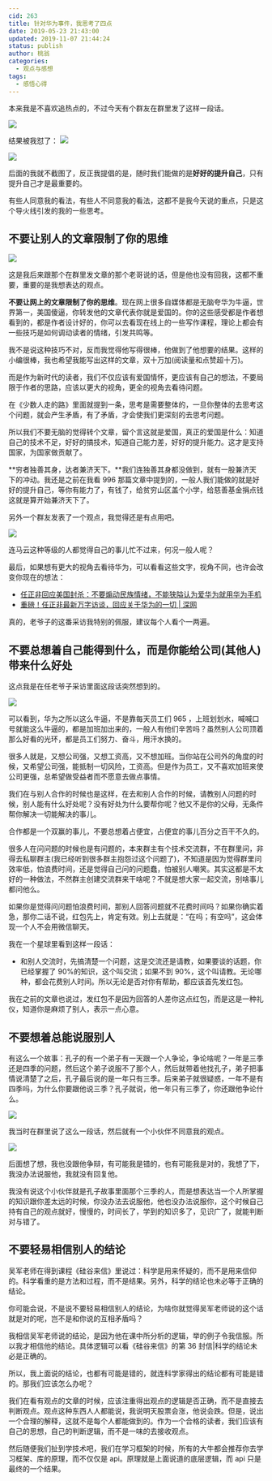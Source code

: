 ```yaml
---
cid: 263
title: 针对华为事件，我思考了四点
date: 2019-05-23 21:43:00
updated: 2019-11-07 21:44:24
status: publish
author: 桃翁
categories: 
  - 观点与感想
tags: 
  - 感悟心得
---
```



本来我是不喜欢追热点的，不过今天有个群友在群里发了这样一段话。

![](http://imgs.taoweng.site/2019-05-30-153543.jpg)





结果被我怼了：
![](http://imgs.taoweng.site/2019-05-30-153551.jpg)


![](http://imgs.taoweng.site/2019-05-30-153552.jpg)


后面的我就不截图了，反正我提倡的是，随时我们能做的是**好好的提升自己**，只有提升自己才是最重要的。

有些人同意我的看法，有些人不同意我的看法，这都不是我今天说的重点，只是这个导火线引发的我的一些思考。

## 不要让别人的文章限制了你的思维

![](http://imgs.taoweng.site/2019-05-30-153553.jpg)

这是我后来跟那个在群里发文章的那个老哥说的话，但是他也没有回我，这都不重要，重要的是我想表达的观点。

**不要让网上的文章限制了你的思维**。现在网上很多自媒体都是无脑夸华为牛逼，世界第一，美国傻逼，你转发他的文章代表你就是爱国的。你的这些感受都是作者想看到的，都是作者设计好的，你可以去看现在线上的一些写作课程，理论上都会有一些技巧是如何调动读者的情绪，引发共鸣等。

我不是说这种技巧不对，反而我觉得他写得很棒，他做到了他想要的结果。这样的小编很棒，我也希望我能写出这样的文章，双十万加(阅读量和点赞超十万)。

而是作为新时代的读者，我们不仅应该有爱国情怀，更应该有自己的想法，不要局限于作者的思路，应该以更大的视角，更全的视角去看待问题。

在《少数人走的路》里面就提到一条，思考是需要整体的，一旦你整体的去思考这个问题，就会产生矛盾，有了矛盾，才会使我们更深刻的去思考问题。

所以我们不要无脑的觉得转个文章，留个言这就是爱国，真正的爱国是什么：知道自己的技术不足，好好的搞技术，知道自己能力差，好好的提升能力。这才是支持国家，为国家做贡献了。

**穷者独善其身，达者兼济天下。**我们连独善其身都没做到，就有一股兼济天下的冲动。我还是之前在我看 996 那篇文章中提到的，一般人我们能做的就是好好的提升自己，等你有能力了，有钱了，给贫穷山区盖个小学，给慈善基金捐点钱这就是算开始兼济天下了。

另外一个群友发表了一个观点，我觉得还是有点用吧。

![](http://imgs.taoweng.site/2019-05-30-153554.jpg)

连马云这种等级的人都觉得自己的事儿忙不过来，何况一般人呢？

最后，如果想有更大的视角去看待华为，可以看看这些文字，视角不同，也许会改变你现在的想法：

*   [任正非回应美国封杀：不要煽动民族情绪，不能狭隘认为爱华为就用华为手机](https://mp.weixin.qq.com/s/kzzXEhDH_qSYF_9k8c5lwQ)
*   [重磅！任正非最新万字访谈，回应关于华为的一切 | 深网](https://mp.weixin.qq.com/s/diEQpu6euKZh67xJ0Y7Qwg)

真的，老爷子的这番采访我特别的佩服，建议每个人看个一两遍。

## 不要总想着自己能得到什么，而是你能给公司(其他人)带来什么好处

这点我是在任老爷子采访里面这段话突然想到的。

![](http://imgs.taoweng.site/2019-05-30-153555.jpg)


可以看到，华为之所以这么牛逼，不是靠每天员工们 965 ，上班划划水，喊喊口号就能这么牛逼的，都是加班加出来的，一般人有他们辛苦吗？虽然别人公司顶着那么好看的光环，都是员工们努力、奋斗，用汗水换的。

很多人就是，又想公司强，又想工资高，又不想加班。当你站在公司外的角度的时候，又希望公司强，能抵制一切风险，工资高。但是作为员工，又不喜欢加班来使公司更强，总希望做受益者而不愿意去做点事情。

我们在与别人合作的时候也是这样，在去和别人合作的时候，请教别人问题的时候，别人能有什么好处呢？没有好处为什么要帮你呢？他又不是你的父母，无条件帮你解决一切能解决的事儿。

合作都是一个双赢的事儿，不要总想着占便宜，占便宜的事儿百分之百干不久的。

很多人在问问题的时候也是有问题的，本来群主有个技术交流群，不在群里问，非得去私聊群主(我已经听到很多群主抱怨过这个问题了)，不知道是因为觉得群里问效率低，怕浪费时间，还是觉得自己问的问题蠢，怕被别人嘲笑。其实这都是不太好的一种做法，不然群主创建交流群来干啥呢？不就是想大家一起交流，别啥事儿都问他么。

如果你是觉得问问题怕浪费时间，那别人回答问题就不花费时间吗？如果你确实着急，那你二话不说，红包先上，肯定有效。别上去就是：“在吗；有空吗”，这会体现一个人不会用微信聊天。

我在一个星球里看到这样一段话：

*   和别人交流时，先搞清楚一个问题，这是交流还是请教，如果要谈的话题，你已经掌握了 90%的知识，这个叫交流；如果不到 90%，这个叫请教。无论哪种，都会花费别人时间。所以无论是否对你有帮助，都应该首先发红包。

我在之前的文章也说过，发红包不是因为回答的人差你这点红包，而是这是一种礼仪，知道你是麻烦了别人，表示一点心意。

## 不要想着总能说服别人

有这么一个故事：孔子的有一个弟子有一天跟一个人争论，争论啥呢？一年是三季还是四季的问题，然后这个弟子说服不了那个人，然后就带着他找孔子，弟子把事情说清楚了之后，孔子最后说的是一年只有三季。后来弟子就很疑惑，一年不是有四季吗，为什么你要跟他说三季？孔子就说，他一年只有三季了，你还跟他争论什么。

![](http://imgs.taoweng.site/2019-05-30-153556.jpg)


我当时在群里说了这么一段话，然后就有一个小伙伴不同意我的观点。

![](http://imgs.taoweng.site/2019-05-30-153558.jpg)

后面想了想，我也没跟他争辩，有可能我是错的，也有可能我是对的，我想了下，我没办法说服他，我就没有回复他。

我没有说这个小伙伴就是孔子故事里面那个三季的人，而是想表达当一个人所掌握的知识跟你差太远的时候，你没办法去说服他，他也没办法说服你，这个时候自己持有自己的观点就好，慢慢的，时间长了，学到的知识多了，见识广了，就能判断对与错了。

## 不要轻易相信别人的结论

吴军老师在得到课程《硅谷来信》里说过：科学是用来怀疑的，而不是用来信仰的。科学看重的是方法和过程，而不是结果。另外，科学的结论也未必等于正确的结论。

你可能会说，不是说不要轻易相信别人的结论，为啥你就觉得吴军老师说的这个话就是对的呢，岂不是和你说的互相矛盾吗？

我相信吴军老师说的结论，是因为他在课中所分析的逻辑，举的例子令我信服。所以我才相信他的结论。具体逻辑可以看《硅谷来信》的第 36 封信|科学的结论未必是正确的。

所以，我上面说的结论，也都有可能是错的，就连科学家得出的结论都有可能是错的。那我们应该怎么办呢？

我们在看有观点的文章的时候，应该注重得出观点的逻辑是否正确，而不是直接去判断观点。观点这种东西人人都能说，我说明天股票会涨，他说会跌。但是，说出一个合理的解释，这就不是每个人都能做到的。作为一个合格的读者，我们应该有自己的思想，自己的判断逻辑，而不是一味的去接收观点。

然后随便我们扯到学技术吧，我们在学习框架的时候，所有的大牛都会推荐你去学习框架、库的原理，而不仅仅是 api。原理就是上面说道的底层逻辑，而 api 只是最终的一个结果。